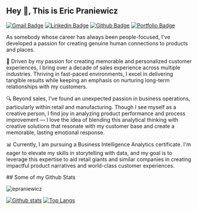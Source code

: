 ## Hey 👋, This is Eric Praniewicz
[![Gmail Badge](https://img.shields.io/badge/-eric.praniewicz@outlook.com-c14438?style=flat&logo=Gmail&logoColor=white&link=mailto:eric.praniewicz@outlook.com)](mailto:eric.praniewicz@outlook.com) 
[![Linkedin Badge](https://img.shields.io/badge/-ericpraniewicz-0072b1?style=flat&logo=Linkedin&logoColor=white&link=https://www.linkedin.com/in/ericpraniewicz/)](https://www.linkedin.com/in/ericpraniewicz/) [![Github Badge](https://img.shields.io/badge/-epraniewicz-grey?style=flat&logo=github&logoColor=white&link=https://github.com/epraniewicz/)](https://www.github.com/epraniewicz/) [![Portfolio Badge](https://img.shields.io/badge/portfolio-web-blue?style=flat&link=https://github.com/epraniewicz/)](https://github.com/epraniewicz/) <p align='left'>As somebody whose career has always been people-focused, I've developed a passion for creating genuine human connections to products and places. 

🤝 Driven by my passion for creating memorable and personalized customer experiences, I bring over a decade of sales experience across multiple industries. Thriving in fast-paced environments, I excel in delivering tangible results while keeping an emphasis on nurturing long-term relationships with my customers.

🔍 Beyond sales, I've found an unexpected passion in business operations, particularly within retail and manufacturing. Though I see myself as a creative person, I find joy in analyzing product performance and process improvement — I love the idea of blending this analytical thinking with creative solutions that resonate with my customer base and create a memorable, lasting emotional response.

📊 Currently, I am pursuing a Business Intelligence Analytics certificate. I'm eager to elevate my skills in storytelling with data, and my goal is to leverage this expertise to aid retail giants and similar companies in creating impactful product narratives and world-class customer experiences.
</p>
## Some of my Github Stats
<p align=left> <img src=https://komarev.com/ghpvc/?username=epraniewicz alt=epraniewicz /> </p>

[![Github stats](https://github-readme-stats.vercel.app/api?username=epraniewicz&show_icons=true&include_all_commits=true)](https://github.com/epraniewicz/github-readme-stats)
[![Top Langs](https://github-readme-stats.vercel.app/api/top-langs/?username=epraniewicz&layout=compact)](https://github.com/epraniewicz/github-readme-stats)


